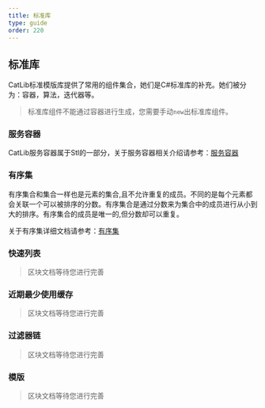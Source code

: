 ```yaml
---
title: 标准库
type: guide
order: 220
---
```


## 标准库

CatLib标准模版库提供了常用的组件集合，她们是C#标准库的补充。她们被分为：容器，算法，迭代器等。

> 标准库组件不能通过容器进行生成，您需要手动`new`出标准库组件。

### 服务容器

CatLib服务容器属于Stl的一部分，关于服务容器相关介绍请参考：[服务容器](container.html)

### 有序集

有序集合和集合一样也是元素的集合,且不允许重复的成员。不同的是每个元素都会关联一个可以被排序的分数。有序集合是通过分数来为集合中的成员进行从小到大的排序。有序集合的成员是唯一的,但分数却可以重复。

关于有序集详细文档请参考：[有序集](/v1/detail/stl/sortset.html)

### 快速列表

> 区块文档等待您进行完善

### 近期最少使用缓存

> 区块文档等待您进行完善

### 过滤器链

> 区块文档等待您进行完善

### 模版

> 区块文档等待您进行完善